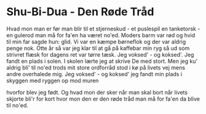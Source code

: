 # Shu-Bi-Dua - Den Røde Tråd


Hvad mon man er før man blir til
et stjerneskud - et puslespil
en tanketorsk - en gulerod
man må for fa'en ha været no'ed.
Moders barm var rød og hvid
til min far sagde hun: glid.
Vi var en kæmpe børneflok
og der var aldrig penge nok.
Otte år så var jeg klar
til at gå på kaffebar
min ryg så ud som strivret flæsk
for dagens ret var tørre tæsk.
Jeg voksed' - og koksed'.
Jeg fandt en plads i solen.
I skolen lærte jeg at skrive De med stort.
Men jeg ku' aldrig bli' til no'ed
trods mit store ordforråd
stod i kø på livets vej
mens andre overhalede mig.
Jeg voksed' - og koksed'
jeg fandt min plads i skyggen
med ryggen op mod muren

hvorfor blev jeg født.
Og hvad mon der sker når man skal bort
når livets skjorte bli'r for kort
hvor mon den er den røde tråd
man må for fa'en da blive til no'ed.
